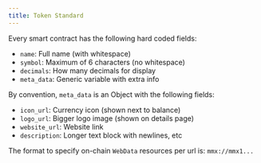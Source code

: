 ```yaml
---
title: Token Standard
---
```


Every smart contract has the following hard coded fields:
- `name`: Full name (with whitespace)
- `symbol`: Maximum of 6 characters (no whitespace)
- `decimals`: How many decimals for display
- `meta_data`: Generic variable with extra info

By convention, `meta_data` is an Object with the following fields:
- `icon_url`: Currency icon (shown next to balance)
- `logo_url`: Bigger logo image (shown on details page)
- `website_url`: Website link
- `description`: Longer text block with newlines, etc

The format to specify on-chain `WebData` resources per url is: `mmx://mmx1...`
